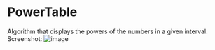 # PowerTable
Algorithm that displays the powers of the numbers in a given interval.
Screenshot: 
![image](https://user-images.githubusercontent.com/74245258/115924138-01583e80-a488-11eb-8555-c87ddf5df58a.png)
